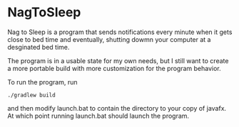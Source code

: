 # NagToSleep

Nag to Sleep is a program that sends notifications every minute when it gets close to bed time and eventually, shutting dowmn your computer at a desginated bed time.

The program is in a usable state for my own needs, but I still want to create a more portable build with more customization for the program behavior.

To run the program, run
```
./gradlew build
```
and then modify launch.bat to contain the directory to your copy of javafx. At which point running launch.bat should launch the program.
